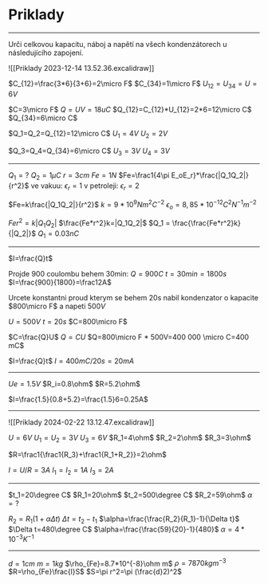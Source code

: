 # Priklady

---

Urči celkovou kapacitu, náboj a napětí na všech kondenzátorech u následujícího zapojení.

![[Priklady 2023-12-14 13.52.36.excalidraw]]

$C_{12}=\frac{3*6}{3+6}=2\micro F$
$C_{34}=1\micro F$
$U_{12}=U_{34}=U=6V$

$C=3\micro F$
$Q=UV=18uC$
$Q_{12}=C_{12}*U_{12}=2*6=12\micro C$
$Q_{34}=6\micro C$

$Q_1=Q_2=Q_{12}=12\micro C$
$U_1=4V$
$U_2=2V$

$Q_3=Q_4=Q_{34}=6\micro C$
$U_3=3V$
$U_4=3V$

---

$Q_1=?$
$Q_2=1\mu C$
$r=3cm$
$Fe=1N$
$Fe=\frac1{4\pi E_oE_r}*\frac{|Q_1Q_2|}{r^2}$
ve vakuu: $\epsilon_r=1$
v petroleji: $\epsilon_r=2$

$Fe=k\frac{|Q_1Q_2|}{r^2}$
$k=9*10^9Nm^2C^{-2}$
$\epsilon_o=8,85*10^{-12}C^2N^{-1}m^{-2}$

$Fe r^2=k|Q_1Q_2|$
$\frac{Fe*r^2}k=|Q_1Q_2|$
$Q_1 = \frac{\frac{Fe*r^2}k}{|Q_2|}$
$Q_1=0.03nC$

---

$I=\frac{Q}t$


Projde 900 coulombu behem 30min:
$Q=900C$ $t=30min=1800s$
$I=\frac{900}{1800}=\frac12A$

Urcete konstantni proud kterym se behem 20s nabil kondenzator o kapacite $800\micro F$ a napeti $500V$

$U=500V$
$t=20s$
$C=800\micro F$

$C=\frac{Q}U$
$Q=CU$
$Q=800\micro F * 500V=400 000 \micro C=400 mC$

$I=\frac{Q}t$ 
$I=400mC/20s=20mA$

---

$Ue=1.5V$
$R_i=0.8\ohm$
$R=5.2\ohm$

$I=\frac{1.5}{0.8+5.2}=\frac{1.5}6=0.25A$

---

![[Priklady 2024-02-22 13.12.47.excalidraw]]

$U=6V$
$U_1=U_2=3V$
$U_3=6V$
$R_1=4\ohm$
$R_2=2\ohm$
$R_3=3\ohm$

$R=\frac1{\frac1{R_3}+\frac1{R_1+R_2}}=2\ohm$

$I=U/R=3A$
$I_1=I_2=1A$
$I_3=2A$

---

$t_1=20\degree C$
$R_1=20\ohm$
$t_2=500\degree C$
$R_2=59\ohm$
$\alpha=?$

$R_2=R_1(1+\alpha\Delta t)$
$\Delta t=t_2-t_1$
$\alpha=\frac{\frac{R_2}{R_1}-1}{\Delta t}$
$\Delta t=480\degree C$
$\alpha=\frac{\frac{59}{20}-1}{480}$
$\alpha=4*10^{-3}K^{-1}$

---

$d=1cm$
$m=1kg$
$\rho_{Fe}=8.7*10^{-8}\ohm m$
$\rho=7870kgm^{-3}$
$R=\rho_{Fe}\frac{l}S$
$S=\pi r^2=\pi (\frac{d}2)^2$
